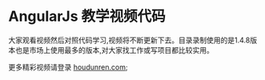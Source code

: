 # AngularJs 教学视频代码

大家观看视频然后对照代码学习,视频将不断更新下去。目录录制使用的是1.4.8版本也是市场上使用最多的版本,对大家找工作或写项目都比较实用。


更多精彩视频请登录  [houdunren.com](http://www.houdunren.com);